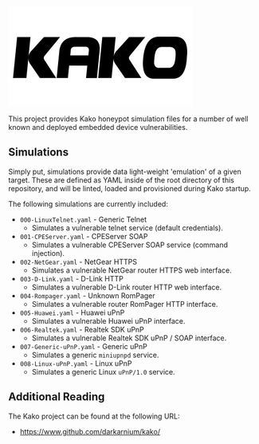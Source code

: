 ![Kako](docs/images/kako.png?raw=true)

This project provides Kako honeypot simulation files for a number of well known and deployed embedded device vulnerabilities.

## Simulations

Simply put, simulations provide data light-weight 'emulation' of a given target. These are defined as YAML inside of the root directory of this repository, and will be linted, loaded and provisioned during Kako startup.

The following simulations are currently included:

* `000-LinuxTelnet.yaml` - Generic Telnet
  * Simulates a vulnerable telnet service (default credentials).
* `001-CPEServer.yaml` - CPEServer SOAP
  * Simulates a vulnerable CPEServer SOAP service (command injection).
* `002-NetGear.yaml` - NetGear HTTPS
  * Simulates a vulnerable NetGear router HTTPS web interface.
* `003-D-Link.yaml` - D-Link HTTP
  * Simulates a vulnerable D-Link router HTTP web interface.
* `004-Rompager.yaml` - Unknown RomPager
  * Simulates a vulnerable router RomPager HTTP interface.
* `005-Huawei.yaml` - Huawei uPnP
  * Simulates a vulnerable Huawei uPnP interface.
* `006-Realtek.yaml` - Realtek SDK uPnP
  * Simulates a vulnerable Realtek SDK uPnP / SOAP interface.
* `007-Generic-uPnP.yaml` - Generic uPnP
  * Simulates a generic `miniupnpd` service.
* `008-Linux-uPnP.yaml` - Linux uPnP
  * Simulates a generic Linux `uPnP/1.0` service.

## Additional Reading

The Kako project can be found at the following URL:

* https://www.github.com/darkarnium/kako/
